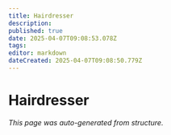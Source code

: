 ```yaml
---
title: Hairdresser
description: 
published: true
date: 2025-04-07T09:08:53.078Z
tags: 
editor: markdown
dateCreated: 2025-04-07T09:08:50.779Z
---
```


# Hairdresser

*This page was auto-generated from structure.*